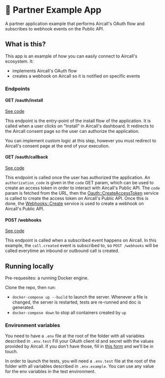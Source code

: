 # 🚀 Partner Example App
A partner application example that performs Aircall's OAuth flow and subscribes to webhook events on the Public API.

## What is this?

This app is an example of how you can easily connect to Aircall's ecosystem.
It:
- implements Aircall's OAuth flow
- creates a webhook on Aircall so it is notified on specific events

### Endpoints

#### GET /oauth/install
[See code](controllers/oauth.rb#L14)

This endpoint is the entry-point of the install flow of the application. It is called when a user clicks on "Install" in Aircall's dashboard.
It redirects to the Aircall consent page so the user can authorize the application.

You can implement custom logic at this step, however you must redirect to Aircall's consent page at the end of your execution.

#### GET /oauth/callback
[See code](controllers/oauth.rb#L23)

This endpoint is called once the user has authorized the application. An `authorization_code` is given in the `code` GET param, which can be used to create an access token in order to interact with Aircall's Public API.
The `code` param is fetched from the URL, then the [Oauth::CreateAccessToken](services/oauth/create_access_token.rb) service is called to create the access token on Aircall's Public API.
Once this is done, the [Webhooks::Create](services/webhooks/create) service is used to create a webhook on Aircall's Public API.

#### POST /webhooks
[See code](controllers/webhooks.rb#L6)

This endpoint is called when a subscribed event happens on Aircall.
In this example, the `call.created` event is subscribed to, so `POST /webhooks` will be called everytime an inbound or outbound call is created.

## Running locally

Pre-requesites: a running Docker engine.

Clone the repo, then run:
- `docker-compose up --build` to launch the server. Whenever a file is changed, the server is restarted, tests are re-runned and doc is generated.
- `docker-compose down` to stop all containers created by `up`

### Environment variables

You need to have a `.env` file at the root of the folder with all variables described in `.env.test`
Fill your OAuth client id and secret with the values provided by Aircall. If you don't have those, fill in [this form](https://aircall.io/partners/registration/) and
we'll be in touch.

In order to launch the tests, you will need a `.env.test` file at the root of the folder with all variables described in `.env.example`. You can use any value for the env variables in the test environment.

